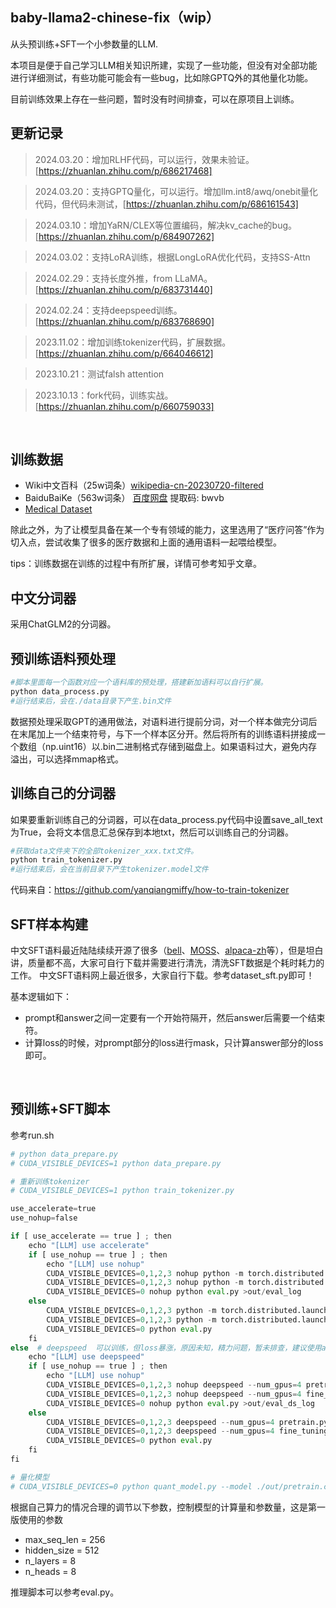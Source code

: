 ## baby-llama2-chinese-fix（wip）
从头预训练+SFT一个小参数量的LLM.

本项目是便于自己学习LLM相关知识所建，实现了一些功能，但没有对全部功能进行详细测试，有些功能可能会有一些bug，比如除GPTQ外的其他量化功能。

目前训练效果上存在一些问题，暂时没有时间排查，可以在原项目上训练。



## 更新记录
>2024.03.20：增加RLHF代码，可以运行，效果未验证。[https://zhuanlan.zhihu.com/p/686217468]

>2024.03.20：支持GPTQ量化，可以运行。增加llm.int8/awq/onebit量化代码，但代码未测试，[https://zhuanlan.zhihu.com/p/686161543]

>2024.03.10：增加YaRN/CLEX等位置编码，解决kv_cache的bug。[https://zhuanlan.zhihu.com/p/684907262]

>2024.03.02：支持LoRA训练，根据LongLoRA优化代码，支持SS-Attn

>2024.02.29：支持长度外推，from LLaMA。 [https://zhuanlan.zhihu.com/p/683731440]

>2024.02.24：支持deepspeed训练。[https://zhuanlan.zhihu.com/p/683768690]

>2023.11.02：增加训练tokenizer代码，扩展数据。[https://zhuanlan.zhihu.com/p/664046612]

>2023.10.21：测试falsh attention

>2023.10.13：fork代码，训练实战。[https://zhuanlan.zhihu.com/p/660759033]

<br />



## 训练数据
- Wiki中文百科（25w词条）[wikipedia-cn-20230720-filtered](https://huggingface.co/datasets/pleisto/wikipedia-cn-20230720-filtered)
- BaiduBaiKe（563w词条）
[百度网盘](https://pan.baidu.com/s/1jIpCHnWLTNYabftavo3DVw?pwd=bwvb)
 提取码: bwvb
- [Medical Dataset](https://huggingface.co/datasets/shibing624/medical/tree/main)

除此之外，为了让模型具备在某一个专有领域的能力，这里选用了“医疗问答”作为切入点，尝试收集了很多的医疗数据和上面的通用语料一起喂给模型。

tips：训练数据在训练的过程中有所扩展，详情可参考知乎文章。

## 中文分词器

采用ChatGLM2的分词器。

## 预训练语料预处理
```python
#脚本里面每一个函数对应一个语料库的预处理，搭建新加语料可以自行扩展。
python data_process.py
#运行结束后，会在./data目录下产生.bin文件
```
数据预处理采取GPT的通用做法，对语料进行提前分词，对一个样本做完分词后在末尾加上一个结束符号，与下一个样本区分开。然后将所有的训练语料拼接成一个数组（np.uint16）以.bin二进制格式存储到磁盘上。如果语料过大，避免内存溢出，可以选择mmap格式。

## 训练自己的分词器
如果要重新训练自己的分词器，可以在data_process.py代码中设置save_all_text为True，会将文本信息汇总保存到本地txt，然后可以训练自己的分词器。
```python
#获取data文件夹下的全部tokenizer_xxx.txt文件。
python train_tokenizer.py
#运行结束后，会在当前目录下产生tokenizer.model文件
```

代码来自：https://github.com/yanqiangmiffy/how-to-train-tokenizer

## SFT样本构建
中文SFT语料最近陆陆续续开源了很多（[bell](https://huggingface.co/datasets/BelleGroup/train_1M_CN)、[MOSS](https://github.com/OpenLMLab/MOSS/tree/main/SFT_data)、[alpaca-zh](https://huggingface.co/datasets/shibing624/alpaca-zh)等），但是坦白讲，质量都不高，大家可自行下载并需要进行清洗，清洗SFT数据是个耗时耗力的工作。
中文SFT语料网上最近很多，大家自行下载。参考dataset_sft.py即可！

基本逻辑如下：
- prompt和answer之间一定要有一个开始符隔开，然后answer后需要一个结束符。
- 计算loss的时候，对prompt部分的loss进行mask，只计算answer部分的loss即可。

<br />

## 预训练+SFT脚本
参考run.sh

```python
# python data_prepare.py
# CUDA_VISIBLE_DEVICES=1 python data_prepare.py

# 重新训练tokenizer
# CUDA_VISIBLE_DEVICES=1 python train_tokenizer.py

use_accelerate=true
use_nohup=false

if [ use_accelerate == true ] ; then
    echo "[LLM] use accelerate"
    if [ use_nohup == true ] ; then
        echo "[LLM] use nohup"
        CUDA_VISIBLE_DEVICES=0,1,2,3 nohup python -m torch.distributed.launch --nproc_per_node=8 --use_env pretrain.py >out/pretrain_1_log
        CUDA_VISIBLE_DEVICES=0,1,2,3 nohup python -m torch.distributed.launch --nproc_per_node=8 --use_env fine_tuning.py >out/fine_tuning_log
        CUDA_VISIBLE_DEVICES=0 nohup python eval.py >out/eval_log
    else
        CUDA_VISIBLE_DEVICES=0,1,2,3 python -m torch.distributed.launch --nproc_per_node=4 --use_env pretrain.py
        CUDA_VISIBLE_DEVICES=0,1,2,3 python -m torch.distributed.launch --nproc_per_node=4 --use_env fine_tuning.py
        CUDA_VISIBLE_DEVICES=0 python eval.py
    fi
else  # deepspeed  可以训练，但loss暴涨，原因未知，精力问题，暂未排查，建议使用accelerator训练
    echo "[LLM] use deepspeed"
    if [ use_nohup == true ] ; then
        echo "[LLM] use nohup"
        CUDA_VISIBLE_DEVICES=0,1,2,3 nohup deepspeed --num_gpus=4 pretrain.py  --use_deepspeed True >out/pretrain_ds_log
        CUDA_VISIBLE_DEVICES=0,1,2,3 nohup deepspeed --num_gpus=4 fine_tuning.py  --use_deepspeed True >out/fine_tuning_ds_log
        CUDA_VISIBLE_DEVICES=0 nohup python eval.py >out/eval_ds_log
    else
        CUDA_VISIBLE_DEVICES=0,1,2,3 deepspeed --num_gpus=4 pretrain.py --use_deepspeed True
        CUDA_VISIBLE_DEVICES=0,1,2,3 deepspeed --num_gpus=4 fine_tuning.py --use_deepspeed True
        CUDA_VISIBLE_DEVICES=0 python eval.py
    fi
fi

# 量化模型
# CUDA_VISIBLE_DEVICES=0 python quant_model.py --model ./out/pretrain.ckpt --dataset wikitext2 --wbits 4

```


根据自己算力的情况合理的调节以下参数，控制模型的计算量和参数量，这是第一版使用的参数
- max_seq_len = 256
- hidden_size = 512
- n_layers = 8
- n_heads = 8

推理脚本可以参考eval.py。
